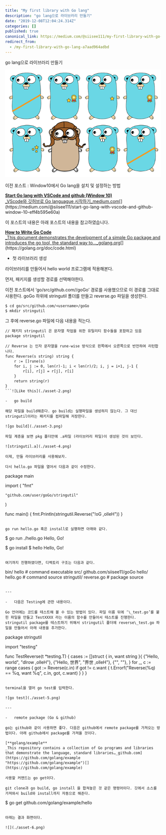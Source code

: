 ```yaml
---
title: "My first library with Go lang"
description: "go lang으로 라이브러리 만들기"
date: "2019-12-08T12:04:24.314Z"
categories: []
published: true
canonical_link: https://medium.com/@siisee111/my-first-library-with-go-lang-a7aad964adbd
redirect_from:
  - /my-first-library-with-go-lang-a7aad964adbd
---
```


go lang으로 라이브러리 만들기

![](./asset-1.png)

이전 포스트 : Window10에서 Go lang을 설치 및 설정하는 방법

[**Start Go lang with VSCode and github (Window 10)**  
_VScode와 깃허브로 Go languague 시작하기_medium.com](https://medium.com/@siisee111/start-go-lang-with-vscode-and-github-window-10-eff4b595e60a "https://medium.com/@siisee111/start-go-lang-with-vscode-and-github-window-10-eff4b595e60a")[](https://medium.com/@siisee111/start-go-lang-with-vscode-and-github-window-10-eff4b595e60a)

이 포스트의 내용은 아래 포스트의 내용을 참고하였습니다.

[**How to Write Go Code**  
_This document demonstrates the development of a simple Go package and introduces the go tool, the standard way to…_golang.org](https://golang.org/doc/code.html "https://golang.org/doc/code.html")[](https://golang.org/doc/code.html)

-   첫 라이브러리 생성

라이브러리를 만들어서 hello world 프로그램에 적용해본다.

먼저, 패키지를 생성할 경로를 선택해야한다.

이전 포스트에서 ‘go/src/github.com/<username>/goGo’ 경로를 사용했으므로 이 경로를 그대로 사용한다. goGo 하위에 stringutil 폴더를 만들고 reverse.go 파일을 생성한다.

```
$ cd go/src/github.com/<username>/goGo
$ mkdir stringutil
```

그 후에 reverse.go 파일에 다음 내용을 적는다.

```
// 패키지 stringutil 은 문자열 작업을 위한 유틸리티 함수들을 포함하고 있음
package stringutil

// Reverse 는 인자 문자열을 rune-wise 방식으로 왼쪽에서 오른쪽으로 반전하여 리턴합니다.
func Reverse(s string) string {
    r := []rune(s)
    for i, j := 0, len(r)-1; i < len(r)/2; i, j = i+1, j-1 {
        r[i], r[j] = r[j], r[i]
    }
    return string(r)
}
```![Like this](./asset-2.png)

-   go build

해당 파일을 build해준다. go build는 실행파일을 생성하지 않는다. 그 대신 stringutil이라는 패키지를 컴파일해 저장한다.

![go build](./asset-3.png)

파일 계층을 보면 pkg 폴더안에 .a파일 (라이브러리 파일)이 생성된 것이 보인다.

![stringutil.a](./asset-4.png)

이제, 만들 라이브러리를 사용해보자.

다시 hello.go 파일을 열어서 다음과 같이 수정한다.

```
package main

import (
	"fmt"

	"github.com/user/goGo/stringutil"
)

func main() {
	fmt.Println(stringutil.Reverse("!oG ,olleH"))
}
```

go run hello.go 혹은 install로 실행하면 아래와 같다.

```
$ go run ./hello.go
Hello, Go!

$ go install
$ hello
Hello, Go!
```

여기까지 진행하였다면, 디렉토리 구조는 다음과 같다.

```
bin/
    hello                 # command executable
src/
    github.com/siisee11/goGo
        hello/
            hello.go      # command source
        stringutil/
            reverse.go    # package source
```

---

-   다음은 Testing에 관한 내용이다.

Go 언어에는 코드를 테스트해 볼 수 있는 방법이 있다. 파일 이름 뒤에 ‘\_test.go’를 붙힌 파일을 만들고 TestXXXX 라는 이름의 함수를 만들어서 테스트를 진행한다.  
stringutil package를 테스트하기 위해서 stringutil 폴더에 reverse\_test.go 파일을 만들어서 아래 내용을 추가한다.

```
package stringutil

import "testing"

func TestReverse(t *testing.T) {
	cases := []struct {
		in, want string
	}{
		{"Hello, world", "dlrow ,olleH"},
		{"Hello, 世界", "界世 ,olleH"},
		{"", ""},
	}
	for _, c := range cases {
		got := Reverse(c.in)
		if got != c.want {
			t.Errorf("Reverse(%q) == %q, want %q", c.in, got, c.want)
		}
	}
}
```

terminal을 열어 go test를 입력한다.

![go test](./asset-5.png)

---

-   remote package (Go & github)

go는 github와 같이 사용하면 좋다. 다음은 github에서 remote package를 가져오는 방법이다. 아래 github에서 package를 가져올 것이다.

[**golang/example**  
_This repository contains a collection of Go programs and libraries that demonstrate the language, standard libraries…_github.com](https://github.com/golang/example "https://github.com/golang/example")[](https://github.com/golang/example)

사용할 커맨드는 go get이다.

git clone과 go build, go install 을 합쳐놓은 것 같은 명령어이다. 깃에서 소스를 가져와서 build와 install까지 자동으로 해준다.

```
$ go get github.com/golang/example/hello
```

아래는 결과 화면이다.

![](./asset-6.png)
